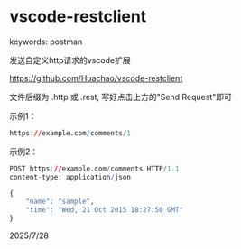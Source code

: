 # vscode-restclient

keywords: postman

发送自定义http请求的vscode扩展

https://github.com/Huachao/vscode-restclient

文件后缀为 .http 或 .rest, 写好点击上方的"Send Request"即可

示例1：
```r
https://example.com/comments/1
```

示例2：
```r
POST https://example.com/comments HTTP/1.1
content-type: application/json

{
    "name": "sample",
    "time": "Wed, 21 Oct 2015 18:27:50 GMT"
}
```


2025/7/28
